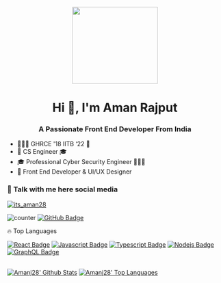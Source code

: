 <p align="center">
<img src="https://user-images.githubusercontent.com/99351763/159941885-5b597ac8-73a7-40ec-af7d-06a31a16c4aa.gif" width="200" height="180" />
</p>

<h1 align="center">Hi 👋, I'm Aman Rajput</h1>
<h3 align="center">A Passionate Front End Developer From India</h3>

- 👨🏻‍🎓 GHRCE '18 IITB ‘22 🔐
- 👔 CS Engineer 🎓
- 🎓 Professional Cyber Security Engineer 👨🏻‍💻
- 👾 Front End Developer & UI/UX Designer

### 💬 Talk with me here social media
<p align="left"> <a href="https://twitter.com/its_aman28" target="blank"><img src="https://img.shields.io/twitter/follow/its_aman28?logo=twitter&style=for-the-badge" alt="its_aman28" /></a> </p> 


![counter](https://en4xilm51szg60h.m.pipedream.net/favicon.ico) 
 <a href="https://github.com/amanj28?tab=followers"><img src="https://img.shields.io/github/followers/amanj28?label=Followers&style=social" alt="GitHub Badge"></a>


🔥 Top Languages

<!-- TODO: Make technologies links takes you to repositories -->

[![React Badge](https://img.shields.io/badge/-React-61DBFB?style=for-the-badge&labelColor=black&logo=react&logoColor=61DBFB)](#) [![Javascript Badge](https://img.shields.io/badge/-Javascript-F0DB4F?style=for-the-badge&labelColor=black&logo=javascript&logoColor=F0DB4F)](#) [![Typescript Badge](https://img.shields.io/badge/-Typescript-007acc?style=for-the-badge&labelColor=black&logo=typescript&logoColor=007acc)](#) [![Nodejs Badge](https://img.shields.io/badge/-Nodejs-3C873A?style=for-the-badge&labelColor=black&logo=node.js&logoColor=3C873A)](#) [![GraphQL Badge](https://img.shields.io/badge/-GraphQl-e535ab?style=for-the-badge&labelColor=black&logo=node.js&logoColor=e535ab)](#)


 <br/>
    <a href="https://github.com/amanj28/github-readme-stats"><img alt="Amanj28' Github Stats" src="https://github-readme-stats.vercel.app/api?username=Amanj28&show_icons=true&count_private=true&theme=react&hide_border=true&bg_color=0D1117" /></a>
  <a href="https://github.com/amanj28/github-readme-stats"><img alt="Amanj28' Top Languages" src="https://github-readme-stats.vercel.app/api/top-langs/?username=Amanj28&langs_count=8&count_private=true&layout=compact&theme=react&hide_border=true&bg_color=0D1117" /></a> 
